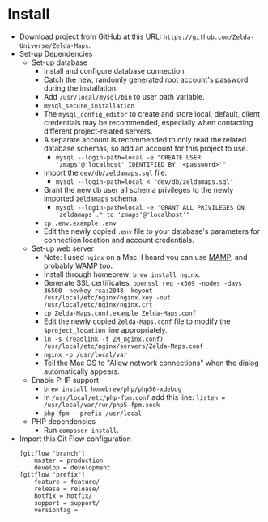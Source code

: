 # Install
  * Download project from GitHub at this URL: `https://github.com/Zelda-Universe/Zelda-Maps`.
  * Set-up Dependencies
    * Set-up database
      * Install and configure database connection
      * Catch the new, randomly generated root account's password during the installation.
      * Add `/usr/local/mysql/bin` to user path variable.
      * `mysql_secure_installation`
      * The `mysql_config_editor` to create and store local, default, client credentials may be recommended, especially when contacting different project-related servers.
      * A separate account is recommended to only read the related database schemas, so add an account for this project to use.
        * `mysql --login-path=local -e "CREATE USER 'zmaps'@'localhost' IDENTIFIED BY '<password>'"`
      * Import the `dev/db/zeldamaps.sql` file.
        * `mysql --login-path=local < "dev/db/zeldamaps.sql"`
      * Grant the new db user all schema privileges to the newly imported `zeldamaps` schema.
        * ``mysql --login-path=local -e "GRANT ALL PRIVILEGES ON `zeldamaps`.* to 'zmaps'@'localhost'"``
      * `cp .env.example .env`
      * Edit the newly copied `.env` file to your database's parameters for connection location and account credentials.
    * Set-up web server
      * Note: I used `nginx` on a Mac.  I heard you can use [MAMP](https://www.mamp.info), and probably [WAMP](wampserver.com/en/) too.
      * Install through homebrew: `brew install nginx`.
      * Generate SSL certificates: `openssl req -x509 -nodes -days 36500 -newkey rsa:2048 -keyout /usr/local/etc/nginx/nginx.key -out /usr/local/etc/nginx/nginx.crt`
      * `cp Zelda-Maps.conf.example Zelda-Maps.conf`
      * Edit the newly copied `Zelda-Maps.conf` file to modify the `$project_location` line appropriately.
      * `ln -s (readlink -f ZM_nginx.conf) /usr/local/etc/nginx/servers/Zelda-Maps.conf`
      * `nginx -p /usr/local/var`
      * Tell the Mac OS to "Allow network connections" when the dialog automatically appears.
    * Enable PHP support
      * `brew install homebrew/php/php56-xdebug`
      * In `/usr/local/etc/php-fpm.conf` add this line: `listen = /usr/local/var/run/php5-fpm.sock`
      * `php-fpm --prefix /usr/local`
    * PHP dependencies
      - Run `composer install`.
  * Import this Git Flow configuration
    ```
    [gitflow "branch"]
    	master = production
    	develop = development
    [gitflow "prefix"]
    	feature = feature/
    	release = release/
    	hotfix = hotfix/
    	support = support/
    	versiontag =
    ```
